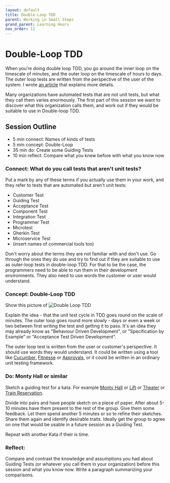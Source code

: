 ```yaml
---
layout: default
title: Double-Loop TDD
parent: Working in Small Steps
grand_parent: Learning Hours
nav_order: 11
---
```


# Double-Loop TDD

When you’re doing double loop TDD, you go around the inner loop on the timescale of minutes, and the outer loop on the timescale of hours to days. The outer loop tests are written from the perspective of the user of the system. I wrote [an article](http://coding-is-like-cooking.info/2013/04/outside-in-development-with-double-loop-tdd/) that explains more details.

Many organizations have automated tests that are not unit tests, but what they call them varies enormously. The first part of this session we want to discover what this organization calls them, and work out if they would be suitable to use in Double-loop TDD.

## Session Outline
 
* 5 min connect: Names of kinds of tests
* 5 min concept: Double-Loop
* 35 min do: Create some Guiding Tests
* 10 min reflect: Compare what you knew before with what you know now

### Connect: What do you call tests that aren't unit tests?
Put a mark by any of these terms if you actually use them in your work, and they refer to tests that are automated but aren't unit tests:

- Customer Test
- Guiding Test
- Acceptance Test
- Component Test
- Integration Test
- Programmer Test
- Microtest
- Gherkin Test
- Microservice Test
- (insert names of commercial tools too)

Don't worry about the terms they are not familiar with and don't use. Go through the ones they do use and try to find out if they are suitable to use as outer-loop tests in double-loop TDD. For that to be the case, the programmers need to be able to run them in their development environments. They also need to use words the customer or user would understand.

### Concept: Double-Loop TDD
Show this picture of ![Double Loop TDD](/assets/double_loop.jpg)

Explain the idea - that the unit test cycle in TDD goes round on the scale of minutes. The outer loop goes round more slowly - days or even a week or two between first writing the test and getting it to pass. It's an idea they may already know as "Behaviour Driven Development", or "Specification by Example" or "Acceptance Test Driven Development".

The outer loop test is written from the user or customer's perspective. It should use words they would understand. It could be written using a tool like [Cucumber](https://cucumber.io/), [Fitnesse](http://docs.fitnesse.org/FrontPage) or [Approvals](https://approvaltests.com/), or it could be written in an ordinary unit testing framework.

### Do: Monty Hall or similar
Sketch a guiding test for a kata. For example [Monty Hall](/exercises/kata_descriptions/monty_hall.html) or [Lift](/exercises/kata_descriptions/lift.html) or [Theater](https://github.com/emilybache/Theater-Kata) or [Train Reservation](https://github.com/emilybache/KataTrainReservation).

Divide into pairs and have people sketch on a piece of paper. After about 5-10 minutes have them present to the rest of the group. Give them some feedback. Let them spend another 5 minutes or so to refine their sketches. Share them again and identify desirable traits. Ideally get the group to agree on one that would be usable in a future session as a Guiding Test.

Repeat with another Kata if their is time.

### Reflect: 
Compare and contrast the knowledge and assumptions you had about Guiding Tests (or whatever you call them in your organization) before this session and what you know now. Write a paragraph summarizing your comparisons.


